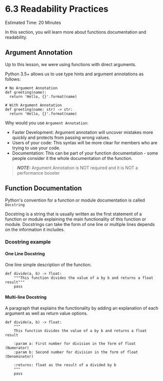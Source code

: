 # 6.3 Readability Practices

Estimated Time: 20 Minutes

In this section, you will learn more about functions documentation and readability.

## Argument Annotation
Up to this lesson, we were using functions with direct arguments.

Python 3.5+ allows us to use type hints and argument annotations as follows:

```
# No Argument Annotation
def greeting(name):
  return 'Hello, {}'.format(name)

# With Argument Annotation
def greeting(name: str) -> str:
  return 'Hello, {}'.format(name)
```

Why would you use `Argument Annotation`:
- Faster Development: Argument annotation will uncover mistakes more quickly and protects from passing wrong values.
- Users of your code: This syntax will be more clear for members who are trying to use your code.
- Documentation: This can be part of your function documentation - some people consider it the whole documentation of the function.

> **_NOTE:_**  Argument Annotation is NOT required and it is NOT a performance booster

## Function Documentation
Python's convention for a function or module documentation is called `Docstring`

Docstring is a string that is usually written as the first statement of a function or module explaining the main functionality of this function or module. 
Docstrings can take the form of one line or multiple lines depends on the information it includes.

### Dcostring example

#### One Line Docstring
One line simple description of the function.
```
def divide(a, b) -> float:
    """This function divides the value of a by b and returns a float result"""
    pass
```
#### Multi-line Docstring
A paragraph that explains the functionality by adding an explanation of each argument as well as return value options.

```
def divide(a, b) -> float:
    """
    This function divides the value of a by b and returns a float result

    :param a: First number for division in the form of float (Numerator)
    :param b: Second number for division in the form of float (Denominator)

    :returns: float as the result of a divided by b
    """
    pass
```
